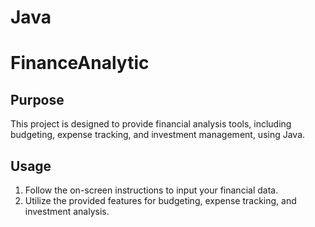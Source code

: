 # Java
# FinanceAnalytic

## Purpose
This project is designed to provide financial analysis tools, including budgeting, expense tracking, and investment management, using Java.

## Usage
1. Follow the on-screen instructions to input your financial data.
2. Utilize the provided features for budgeting, expense tracking, and investment analysis.
